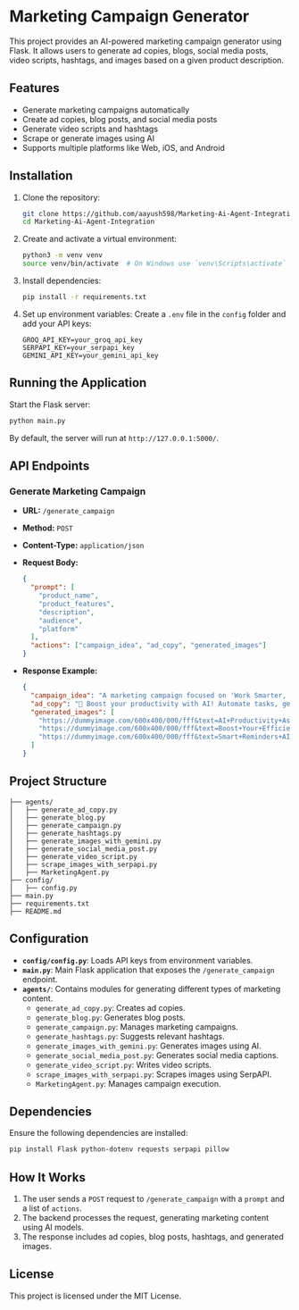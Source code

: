 # Marketing Campaign Generator

This project provides an AI-powered marketing campaign generator using Flask. It allows users to generate ad copies, blogs, social media posts, video scripts, hashtags, and images based on a given product description.

## Features

- Generate marketing campaigns automatically
- Create ad copies, blog posts, and social media posts
- Generate video scripts and hashtags
- Scrape or generate images using AI
- Supports multiple platforms like Web, iOS, and Android

## Installation

1. Clone the repository:

   ```bash
   git clone https://github.com/aayush598/Marketing-Ai-Agent-Integration.git
   cd Marketing-Ai-Agent-Integration
   ```

2. Create and activate a virtual environment:

   ```bash
   python3 -m venv venv
   source venv/bin/activate  # On Windows use `venv\Scripts\activate`
   ```

3. Install dependencies:

   ```bash
   pip install -r requirements.txt
   ```

4. Set up environment variables:
   Create a `.env` file in the `config` folder and add your API keys:
   ```env
   GROQ_API_KEY=your_groq_api_key
   SERPAPI_KEY=your_serpapi_key
   GEMINI_API_KEY=your_gemini_api_key
   ```

## Running the Application

Start the Flask server:

```bash
python main.py
```

By default, the server will run at `http://127.0.0.1:5000/`.

## API Endpoints

### Generate Marketing Campaign

- **URL:** `/generate_campaign`
- **Method:** `POST`
- **Content-Type:** `application/json`
- **Request Body:**

  ```json
  {
    "prompt": [
      "product_name",
      "product_features",
      "description",
      "audience",
      "platform"
    ],
    "actions": ["campaign_idea", "ad_copy", "generated_images"]
  }
  ```

- **Response Example:**
  ```json
  {
    "campaign_idea": "A marketing campaign focused on 'Work Smarter, Not Harder' featuring real-life case studies of professionals using AI to optimize their daily workflow.",
    "ad_copy": "🚀 Boost your productivity with AI! Automate tasks, get smart reminders, and optimize your workflow effortlessly. Try AI Productivity Assistant today! #WorkSmarter",
    "generated_images": [
      "https://dummyimage.com/600x400/000/fff&text=AI+Productivity+Assistant",
      "https://dummyimage.com/600x400/000/fff&text=Boost+Your+Efficiency",
      "https://dummyimage.com/600x400/000/fff&text=Smart+Reminders+AI"
    ]
  }
  ```

## Project Structure

```
├── agents/
│   ├── generate_ad_copy.py
│   ├── generate_blog.py
│   ├── generate_campaign.py
│   ├── generate_hashtags.py
│   ├── generate_images_with_gemini.py
│   ├── generate_social_media_post.py
│   ├── generate_video_script.py
│   ├── scrape_images_with_serpapi.py
│   ├── MarketingAgent.py
├── config/
│   ├── config.py
├── main.py
├── requirements.txt
├── README.md
```

## Configuration

- **`config/config.py`**: Loads API keys from environment variables.
- **`main.py`**: Main Flask application that exposes the `/generate_campaign` endpoint.
- **`agents/`**: Contains modules for generating different types of marketing content.
  - `generate_ad_copy.py`: Creates ad copies.
  - `generate_blog.py`: Generates blog posts.
  - `generate_campaign.py`: Manages marketing campaigns.
  - `generate_hashtags.py`: Suggests relevant hashtags.
  - `generate_images_with_gemini.py`: Generates images using AI.
  - `generate_social_media_post.py`: Generates social media captions.
  - `generate_video_script.py`: Writes video scripts.
  - `scrape_images_with_serpapi.py`: Scrapes images using SerpAPI.
  - `MarketingAgent.py`: Manages campaign execution.

## Dependencies

Ensure the following dependencies are installed:

```bash
pip install Flask python-dotenv requests serpapi pillow
```

## How It Works

1. The user sends a `POST` request to `/generate_campaign` with a `prompt` and a list of `actions`.
2. The backend processes the request, generating marketing content using AI models.
3. The response includes ad copies, blog posts, hashtags, and generated images.

## License

This project is licensed under the MIT License.
